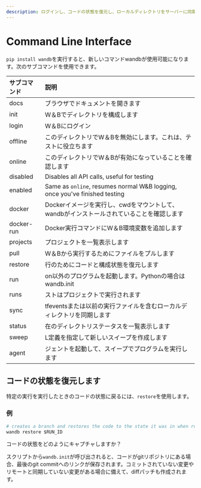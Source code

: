 ```yaml
---
description: ログインし、コードの状態を復元し、ローカルディレクトリをサーバーに同期し、コマンドラインインターフェイスでハイパーパラメータスイープを実行します
---
```


# Command Line Interface

`pip install wandb`を実行すると、新しいコマンドwandbが使用可能になります。次のサブコマンドを使用できます。

| サブコマンド | 説明 |
| :--- | :--- |
| docs | ブラウザでドキュメントを開きます |
| init | W＆Bでディレクトリを構成します |
| login | W＆Bにログイン |
| offline |  このディレクトリでW＆Bを無効にします。これは、テストに役立ちます |
| online | このディレクトリでW＆Bが有効になっていることを確認します |
| disabled | Disables all API calls, useful for testing |
| enabled | Same as `online`, resumes normal W&B logging, once you've finished testing |
| docker | Dockerイメージを実行し、cwdをマウントして、wandbがインストールされていることを確認します |
| docker-run | Docker実行コマンドにW＆B環境変数を追加します |
| projects | プロジェクトを一覧表示します |
| pull | W＆Bから実行するためにファイルをプルします |
| restore | 行のためにコードと構成状態を復元します |
| run | on以外のプログラムを起動します。Pythonの場合はwandb.init |
| runs | ストはプロジェクトで実行されます |
| sync | tfeventsまたは以前の実行ファイルを含むローカルディレクトリを同期します |
| status | 在のディレクトリステータスを一覧表示します |
| sweep | L定義を指定して新しいスイープを作成します |
| agent | ジェントを起動して、スイープでプログラムを実行します |

## コードの状態を復元します

特定の実行を実行したときのコードの状態に戻るには、`restore`を使用します。

### 例

```python
# creates a branch and restores the code to the state it was in when run $RUN_ID was executed
wandb restore $RUN_ID
```

コードの状態をどのようにキャプチャしますか？

スクリプトから`wandb.init`が呼び出されると、コードがgitリポジトリにある場合、最後のgit commitへのリンクが保存されます。コミットされていない変更やリモートと同期していない変更がある場合に備えて、diffパッチも作成されます。

